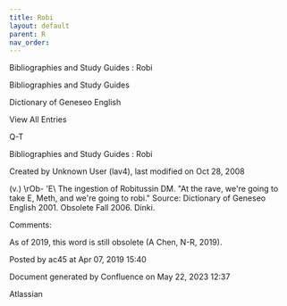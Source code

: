 ```yaml
---
title: Robi
layout: default
parent: R
nav_order:
---
```


Bibliographies and Study Guides : Robi

Bibliographies and Study Guides

Dictionary of Geneseo English

View All Entries

Q-T

Bibliographies and Study Guides : Robi

Created by  Unknown User (lav4), last modified on Oct 28, 2008

(v.) \rOb- 'E\ The ingestion of Robitussin DM. &quot;At the rave, we're going to take E, Meth, and we're going to robi.&quot; Source: Dictionary of Geneseo English 2001. Obsolete Fall 2006. Dinki.

Comments:

As of 2019, this word is still obsolete (A Chen, N-R, 2019).

Posted by ac45 at Apr 07, 2019 15:40

Document generated by Confluence on May 22, 2023 12:37

Atlassian

